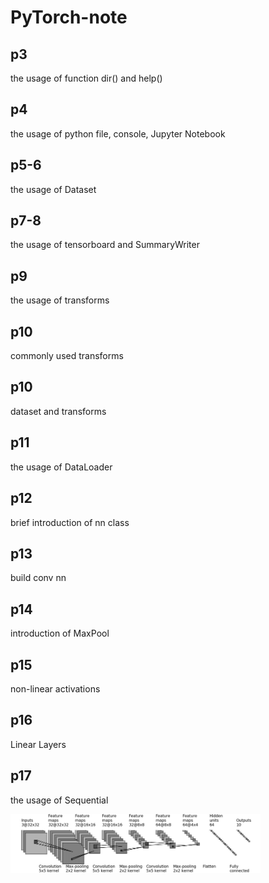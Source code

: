 # PyTorch-note

## p3
the usage of function dir() and help()

## p4
the usage of python file, console, Jupyter Notebook

## p5-6
the usage of Dataset

## p7-8
the usage of tensorboard and SummaryWriter

## p9
the usage of transforms

## p10
commonly used transforms

## p10
dataset and transforms

## p11
the usage of DataLoader

## p12
brief introduction of nn class

## p13
build conv nn

## p14
introduction of MaxPool

## p15
non-linear activations

## p16
Linear Layers

## p17
the usage of Sequential

<img src="assets/Structure-of-CIFAR10-quick-model.png" alt="Structure-of-CIFAR10-quick-model" width="400">
 
